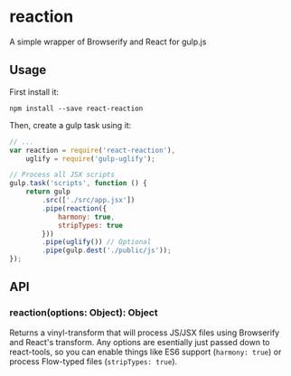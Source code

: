 # reaction

A simple wrapper of Browserify and React for gulp.js

## Usage

First install it:

    npm install --save react-reaction

Then, create a gulp task using it:

```js
// ...
var reaction = require('react-reaction'),
    uglify = require('gulp-uglify'); 

// Process all JSX scripts
gulp.task('scripts', function () {
    return gulp
        .src(['./src/app.jsx'])
        .pipe(reaction({
            harmony: true,
            stripTypes: true
        }))
        .pipe(uglify()) // Optional
        .pipe(gulp.dest('./public/js'));
});
```

## API

### reaction(options: Object): Object

Returns a vinyl-transform that will process JS/JSX files using
Browserify and React's transform. Any options are esentially just
passed down to react-tools, so you can enable things like ES6 support
(`harmony: true`) or process Flow-typed files (`stripTypes: true`).
